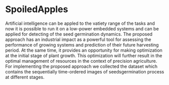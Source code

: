 # SpoiledApples
Artificial intelligence can be appled to the vatiety range of the tasks and now it is possible to run it on a low-power embedded systems and can be applied for detecting of the seed germination dynamics. The proposed approach has an industrial impact as a powerful tool for assessing the performance of growing systems and prediction of their future harvesting period. At the same time, it provides an opportunity for making optimization at the initial stage of plant growth. This optimization will further result in the optimal management of resources in the context of precision agriculture. For implementing the proposed approach we collected the dataset which contains the sequentially time-ordered images of seedsgermination process at different stages.
